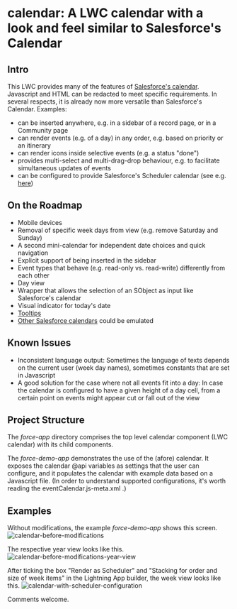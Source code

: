 # calendar: A LWC calendar with a look and feel similar to Salesforce's Calendar

## Intro

This LWC provides many of the features of [Salesforce's calendar](https://help.salesforce.com/s/articleView?id=sf.calendar_create_examples.htm&type=5). Javascript and HTML can be redacted to meet specific requirements. In several respects, it is already now more versatile than Salesforce's Calendar. Examples:

- can be inserted anywhere, e.g. in a sidebar of a record page, or in a Community page
- can render events (e.g. of a day) in any order, e.g. based on priority or an itinerary
- can render icons inside selective events (e.g. a status "done")
- provides multi-select and multi-drag-drop behaviour, e.g. to facilitate simultaneous updates of events
- can be configured to provide Salesforce's Scheduler calendar (see e.g. [here](https://help.salesforce.com/s/articleView?id=platform.ls_read_salesforce_calendar.htm&type=5))

## On the Roadmap

- Mobile devices
- Removal of specific week days from view (e.g. remove Saturday and Sunday)
- A second mini-calendar for independent date choices and quick navigation
- Explicit support of being inserted in the sidebar
- Event types that behave (e.g. read-only vs. read-write) differently from each other
- Day view
- Wrapper that allows the selection of an SObject as input like Salesforce's calendar
- Visual indicator for today's date
- [Tooltips](https://www.lightningdesignsystem.com/components/tooltips/)
- [Other Salesforce calendars](https://help.salesforce.com/s/articleView?id=service.pfs_view_calendar.htm&type=5) could be emulated

## Known Issues

- Inconsistent language output: Sometimes the language of texts depends on the current user (week day names), sometimes constants that are set in Javascript
- A good solution for the case where not all events fit into a day: In case the calendar is configured to have a given height of a day cell, from a certain point on events might appear cut or fall out of the view

## Project Structure

The _force-app_ directory comprises the top level calendar component (LWC calendar) with its child components.

The _force-demo-app_ demonstrates the use of the (afore) calendar. It exposes the calendar @api variables as settings that
the user can configure, and it populates the calendar with example data based on a Javascript file. (In order to understand 
supported configurations, it's worth reading the eventCalendar.js-meta.xml .)

## Examples

Without modifications, the example _force-demo-app_ shows this screen.
![calendar-before-modifications](https://github.com/user-attachments/assets/f680a131-3f25-47d5-b1de-e0da3c6f8528)

The respective year view looks like this.
![calendar-before-modifications-year-view](https://github.com/user-attachments/assets/e2b9bce2-117c-443e-99ff-aa9706c71e37)

After ticking the box "Render as Scheduler" and "Stacking for order and size of week items" in the Lightning App builder, the week view looks like this.
![calendar-with-scheduler-configuration](https://github.com/user-attachments/assets/0c804ff6-2680-45e8-9cfd-51e69dbe5672)



Comments welcome.
